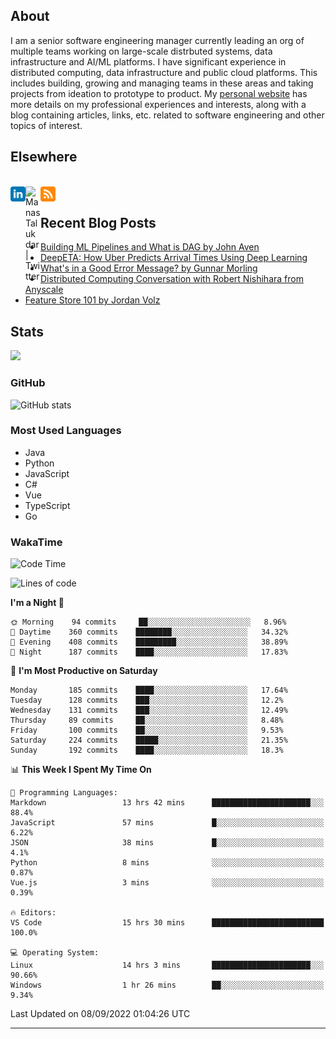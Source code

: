 ## About

I am a senior software engineering manager currently leading an org of multiple teams working on large-scale distrbuted systems, data infrastructure and AI/ML platforms. I have significant experience in distributed computing, data infrastructure and public cloud platforms. This includes building, growing and managing teams in these areas and taking projects from ideation to prototype to product. My [personal website](https://manastalukdar.github.io/) has more details on my professional experiences and interests, along with a blog containing articles, links, etc. related to software engineering and other topics of interest.

## Elsewhere

</br>

<a href="https://www.linkedin.com/in/manastalukdar" target="_blank">
  <img align="left" alt="Manas Talukdar | Linkedin" width="24px" src="https://raw.githubusercontent.com/edent/SuperTinyIcons/master/images/svg/linkedin.svg" />
</a>
<a href="https://www.twitter.com/manastalukdar" target="_blank">
  <img align="left" alt="Manas Talukdar | Twitter" width="24px" src="https://github.com/TheDudeThatCode/TheDudeThatCode/blob/master/Assets/Twitter.svg" />
</a>
<a href="https://manastalukdar.github.io/" target="_blank">
  <img align="left" alt="Manas Talukdar | Website" width="24px" src="https://github.com/edent/SuperTinyIcons/blob/master/images/svg/rss.svg" />
</a>

</br>

## Recent Blog Posts

<!-- BLOG:START -->
- [Building ML Pipelines and What is DAG by John Aven](https://manastalukdar.github.io/blog/2022/03/21/building-ml-pipelines-dag/)
- [DeepETA: How Uber Predicts Arrival Times Using Deep Learning](https://manastalukdar.github.io/blog/2022/03/21/deepeta-uber-predicts-arrival-times-deep-learning/)
- [What&#39;s in a Good Error Message? by Gunnar Morling](https://manastalukdar.github.io/blog/2022/02/11/good-error-message-gunnar-morling/)
- [Distributed Computing Conversation with Robert Nishihara from Anyscale](https://manastalukdar.github.io/blog/2022/01/24/distributed-computing-conversation-robert-nishihara-anyscale/)
- [Feature Store 101 by Jordan Volz](https://manastalukdar.github.io/blog/2022/01/22/feature-store-101-jordan-volz/)
<!-- BLOG:END -->

## Stats

![](https://komarev.com/ghpvc/?username=manastalukdar)

### GitHub

![GitHub stats](https://github-readme-stats.vercel.app/api?username=manastalukdar&show_icons=true&hide_border=true&hide_rank=true&hide_title=true&icon_color=79ff97&text_color=cecac3&bg_color=4d4b4b)

### Most Used Languages

- Java
- Python
- JavaScript
- C#
- Vue
- TypeScript
- Go

<!--
![Top Langs](https://github-readme-stats.vercel.app/api/top-langs/?username=manastalukdar&layout=compact&hide_border=true&hide_title=true&icon_color=79ff97&text_color=cecac3&bg_color=4d4b4b)
-->

### WakaTime

<!--START_SECTION:waka-->
![Code Time](http://img.shields.io/badge/Code%20Time-2%2C771%20hrs%2043%20mins-blue)

![Lines of code](https://img.shields.io/badge/From%20Hello%20World%20I%27ve%20Written-62%20Thousand%20lines%20of%20code-blue)

**I'm a Night 🦉** 

```text
🌞 Morning    94 commits     ██░░░░░░░░░░░░░░░░░░░░░░░   8.96% 
🌆 Daytime    360 commits    ████████░░░░░░░░░░░░░░░░░   34.32% 
🌃 Evening    408 commits    █████████░░░░░░░░░░░░░░░░   38.89% 
🌙 Night      187 commits    ████░░░░░░░░░░░░░░░░░░░░░   17.83%

```
📅 **I'm Most Productive on Saturday** 

```text
Monday       185 commits    ████░░░░░░░░░░░░░░░░░░░░░   17.64% 
Tuesday      128 commits    ███░░░░░░░░░░░░░░░░░░░░░░   12.2% 
Wednesday    131 commits    ███░░░░░░░░░░░░░░░░░░░░░░   12.49% 
Thursday     89 commits     ██░░░░░░░░░░░░░░░░░░░░░░░   8.48% 
Friday       100 commits    ██░░░░░░░░░░░░░░░░░░░░░░░   9.53% 
Saturday     224 commits    █████░░░░░░░░░░░░░░░░░░░░   21.35% 
Sunday       192 commits    ████░░░░░░░░░░░░░░░░░░░░░   18.3%

```


📊 **This Week I Spent My Time On** 

```text
💬 Programming Languages: 
Markdown                 13 hrs 42 mins      ██████████████████████░░░   88.4% 
JavaScript               57 mins             █░░░░░░░░░░░░░░░░░░░░░░░░   6.22% 
JSON                     38 mins             █░░░░░░░░░░░░░░░░░░░░░░░░   4.1% 
Python                   8 mins              ░░░░░░░░░░░░░░░░░░░░░░░░░   0.87% 
Vue.js                   3 mins              ░░░░░░░░░░░░░░░░░░░░░░░░░   0.39%

🔥 Editors: 
VS Code                  15 hrs 30 mins      █████████████████████████   100.0%

💻 Operating System: 
Linux                    14 hrs 3 mins       ██████████████████████░░░   90.66% 
Windows                  1 hr 26 mins        ██░░░░░░░░░░░░░░░░░░░░░░░   9.34%

```


 Last Updated on 08/09/2022 01:04:26 UTC
<!--END_SECTION:waka-->

---

<!--

**manastalukdar/manastalukdar** is a ✨ _special_ ✨ repository because its `README.md` (this file) appears on your GitHub profile.

Here are some ideas to get you started:

- 🔭 I’m currently working on ...
- 🌱 I’m currently learning ...
- 👯 I’m looking to collaborate on ...
- 🤔 I’m looking for help with ...
- 💬 Ask me about ...
- 📫 How to reach me: ...
- 😄 Pronouns: ...
- ⚡ Fun fact: ...
-->
